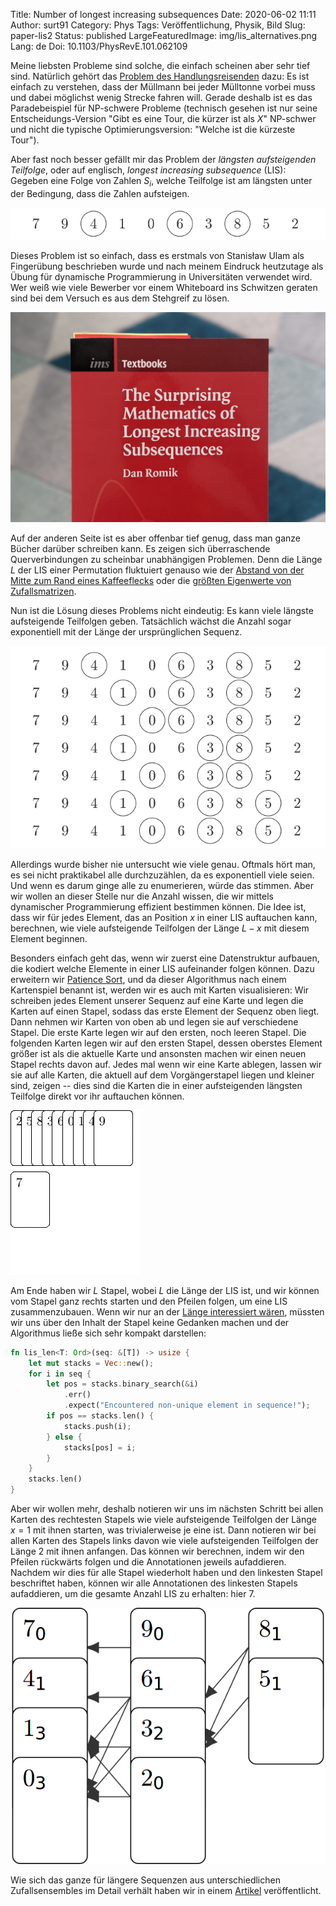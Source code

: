 Title: Number of longest increasing subsequences
Date: 2020-06-02 11:11
Author: surt91
Category: Phys
Tags: Veröffentlichung, Physik, Bild
Slug: paper-lis2
Status: published
LargeFeaturedImage: img/lis_alternatives.png
Lang: de
Doi: 10.1103/PhysRevE.101.062109

Meine liebsten Probleme sind solche, die einfach scheinen aber sehr tief sind. Natürlich gehört
das [Problem des Handlungsreisenden]({filename}/paper-tsp-pt.md) dazu: Es ist einfach zu verstehen,
dass der Müllmann bei jeder Mülltonne vorbei muss und dabei möglichst wenig Strecke fahren will.
Gerade deshalb ist es das Paradebeispiel für NP-schwere Probleme (technisch gesehen ist nur seine
Entscheidungs-Version "Gibt es eine Tour, die kürzer ist als $X$" NP-schwer und nicht die typische
Optimierungsversion: "Welche ist die kürzeste Tour").

Aber fast noch besser gefällt mir das Problem der *längsten aufsteigenden Teilfolge*, oder auf englisch,
*longest increasing subsequence* (LIS): Gegeben eine
Folge von Zahlen $S_i$, welche Teilfolge ist am längsten unter der Bedingung, dass die Zahlen aufsteigen.

<picture>
    <source srcset="/img/lis_example.dark.png" media="(prefers-color-scheme: dark)">
    <img alt="Eine längste aufsteigende Teilfolge ist in einer Folge markiert" src="/img/lis_example.png">
</picture>


Dieses Problem ist so einfach, dass es erstmals von Stanisław Ulam als Fingerübung beschrieben wurde und nach meinem
Eindruck heutzutage als Übung für dynamische Programmierung in Universitäten verwendet wird. Wer weiß
wie viele Bewerber vor einem Whiteboard ins Schwitzen geraten sind bei dem Versuch es aus dem Stehgreif zu
lösen.

![The Surprising Mathematics of Longest Increasing Subsequences -- Dan Romik](/img/romik.jpg)

Auf der anderen Seite ist es aber offenbar tief genug, dass man ganze Bücher darüber schreiben kann.
Es zeigen sich überraschende Querverbindungen zu scheinbar unabhängigen Problemen.
Denn die Länge $L$ der LIS einer Permutation fluktuiert genauso wie der [Abstand von der Mitte zum Rand eines Kaffeeflecks](https://en.wikipedia.org/wiki/Kardar%E2%80%93Parisi%E2%80%93Zhang_equation) oder die [größten Eigenwerte von Zufallsmatrizen](https://www.quantamagazine.org/beyond-the-bell-curve-a-new-universal-law-20141015/).

Nun ist die Lösung dieses Problems nicht eindeutig: Es kann viele längste aufsteigende Teilfolgen
geben. Tatsächlich wächst die Anzahl sogar exponentiell mit der Länge der ursprünglichen Sequenz.

<picture>
    <source srcset="/img/lis_alternatives.dark.png" media="(prefers-color-scheme: dark)">
    <img alt="Verschiedene längste aufsteigende Teilfolgen der gleichen Folge" src="/img/lis_alternatives.png">
</picture>

Allerdings wurde bisher nie untersucht wie viele genau. Oftmals hört man, es sei nicht praktikabel
alle durchzuzählen, da es exponentiell viele seien. Und wenn es darum ginge alle zu enumerieren,
würde das stimmen. Aber wir wollen an dieser Stelle nur die Anzahl wissen, die wir mittels
dynamischer Programmierung effizient bestimmen können. Die Idee ist, dass wir für jedes Element,
das an Position $x$ in einer LIS auftauchen kann, berechnen, wie viele aufsteigende Teilfolgen
der Länge $L-x$ mit diesem Element beginnen.

Besonders einfach geht das, wenn wir zuerst eine Datenstruktur aufbauen, die kodiert welche
Elemente in einer LIS aufeinander folgen können. Dazu erweitern wir
[Patience Sort](https://en.wikipedia.org/wiki/Patience_sorting), und da dieser Algorithmus nach einem
Kartenspiel benannt ist, werden wir es auch mit Karten visualisieren: Wir schreiben jedes Element
unserer Sequenz auf eine Karte und legen die Karten auf einen Stapel, sodass das erste Element der Sequenz
oben liegt. Dann nehmen wir Karten von oben ab und legen sie auf verschiedene Stapel. Die erste Karte legen
wir auf den ersten, noch leeren Stapel. Die folgenden Karten legen wir auf den ersten Stapel, dessen
oberstes Element größer ist als die aktuelle Karte und ansonsten machen wir einen neuen Stapel rechts
davon auf. Jedes mal wenn wir eine Karte ablegen, lassen wir sie auf alle Karten, die aktuell auf dem
Vorgängerstapel liegen und kleiner sind, zeigen -- dies sind die Karten die in einer aufsteigenden
längsten Teilfolge direkt vor ihr auftauchen können.

![Animation von Patience Sort](/img/patience.gif)

Am Ende haben wir $L$ Stapel, wobei $L$ die Länge der LIS ist, und wir können vom Stapel ganz rechts starten
und den Pfeilen folgen, um eine LIS zusammenzubauen. Wenn wir nur an der
[Länge interessiert wären](https://doi.org/10.1103/PhysRevE.101.062109), müssten wir uns über den Inhalt der Stapel keine Gedanken machen und der Algorithmus ließe sich sehr kompakt darstellen:

```rust
fn lis_len<T: Ord>(seq: &[T]) -> usize {
    let mut stacks = Vec::new();
    for i in seq {
        let pos = stacks.binary_search(&i)
            .err()
            .expect("Encountered non-unique element in sequence!");
        if pos == stacks.len() {
            stacks.push(i);
        } else {
            stacks[pos] = i;
        }
    }
    stacks.len()
}
```

Aber wir wollen mehr, deshalb notieren wir uns im nächsten Schritt bei allen Karten des
rechtesten Stapels wie viele aufsteigende Teilfolgen
der Länge $x=1$ mit ihnen starten, was trivialerweise je eine ist. Dann notieren wir bei allen Karten des
Stapels links davon wie viele aufsteigenden Teilfolgen der Länge 2 mit ihnen anfangen. Das können wir berechnen,
indem wir den Pfeilen rückwärts folgen und die Annotationen jeweils aufaddieren. Nachdem wir dies für
alle Stapel wiederholt haben und den linkesten Stapel beschriftet haben, können wir alle Annotationen des
linkesten Stapels aufaddieren, um die gesamte Anzahl LIS zu erhalten: hier $7$.

<picture>
    <source srcset="/img/lis_backpointer.dark.png" media="(prefers-color-scheme: dark)">
    <img alt="Beispiel der Datenstruktur zum Zählen der unterschiedlichen LIS" src="/img/lis_backpointer.png">
</picture>

Wie sich das ganze für längere Sequenzen aus unterschiedlichen Zufallsensembles im Detail verhält
haben wir in einem [Artikel](https://hendrik.schawe.me/pdf/2020_liscount_PRE.pdf) veröffentlicht.